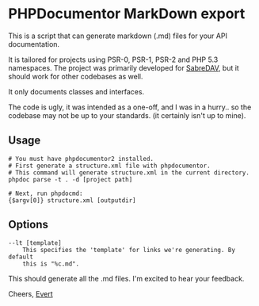 PHPDocumentor MarkDown export
=============================

This is a script that can generate markdown (.md) files for your API
documentation.

It is tailored for projects using PSR-0, PSR-1, PSR-2 and PHP 5.3 namespaces.
The project was primarily developed for [SabreDAV](https://github.com/evert/sabreDAV),
but it should work for other codebases as well.

It only documents classes and interfaces.

The code is ugly, it was intended as a one-off, and I was in a hurry.. so the
codebase may not be up to your standards. (it certainly isn't up to mine).

Usage
-----

    # You must have phpdocumentor2 installed.
    # First generate a structure.xml file with phpdocumentor.
    # This command will generate structure.xml in the current directory.
    phpdoc parse -t . -d [project path]

    # Next, run phpdocmd:
    {$argv[0]} structure.xml [outputdir]

Options
-------

    --lt [template]
        This specifies the 'template' for links we're generating. By default
        this is "%c.md".

This should generate all the .md files. I'm excited to hear your feedback.

Cheers,
[Evert](https://twitter.com/evertp)
